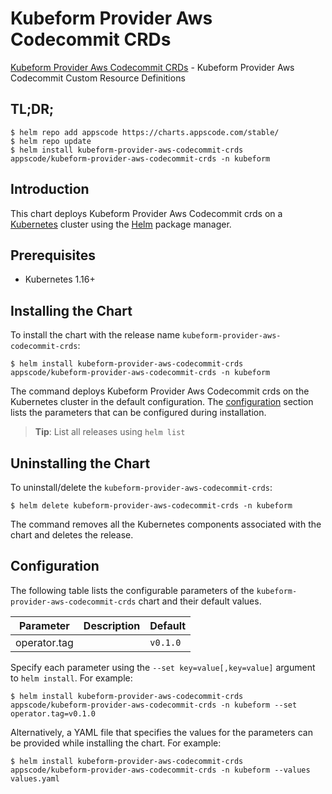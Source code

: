 # Kubeform Provider Aws Codecommit CRDs

[Kubeform Provider Aws Codecommit CRDs](https://github.com/kubeform) - Kubeform Provider Aws Codecommit Custom Resource Definitions

## TL;DR;

```console
$ helm repo add appscode https://charts.appscode.com/stable/
$ helm repo update
$ helm install kubeform-provider-aws-codecommit-crds appscode/kubeform-provider-aws-codecommit-crds -n kubeform
```

## Introduction

This chart deploys Kubeform Provider Aws Codecommit crds on a [Kubernetes](http://kubernetes.io) cluster using the [Helm](https://helm.sh) package manager.

## Prerequisites

- Kubernetes 1.16+

## Installing the Chart

To install the chart with the release name `kubeform-provider-aws-codecommit-crds`:

```console
$ helm install kubeform-provider-aws-codecommit-crds appscode/kubeform-provider-aws-codecommit-crds -n kubeform
```

The command deploys Kubeform Provider Aws Codecommit crds on the Kubernetes cluster in the default configuration. The [configuration](#configuration) section lists the parameters that can be configured during installation.

> **Tip**: List all releases using `helm list`

## Uninstalling the Chart

To uninstall/delete the `kubeform-provider-aws-codecommit-crds`:

```console
$ helm delete kubeform-provider-aws-codecommit-crds -n kubeform
```

The command removes all the Kubernetes components associated with the chart and deletes the release.

## Configuration

The following table lists the configurable parameters of the `kubeform-provider-aws-codecommit-crds` chart and their default values.

|  Parameter   | Description | Default  |
|--------------|-------------|----------|
| operator.tag |             | `v0.1.0` |


Specify each parameter using the `--set key=value[,key=value]` argument to `helm install`. For example:

```console
$ helm install kubeform-provider-aws-codecommit-crds appscode/kubeform-provider-aws-codecommit-crds -n kubeform --set operator.tag=v0.1.0
```

Alternatively, a YAML file that specifies the values for the parameters can be provided while
installing the chart. For example:

```console
$ helm install kubeform-provider-aws-codecommit-crds appscode/kubeform-provider-aws-codecommit-crds -n kubeform --values values.yaml
```

